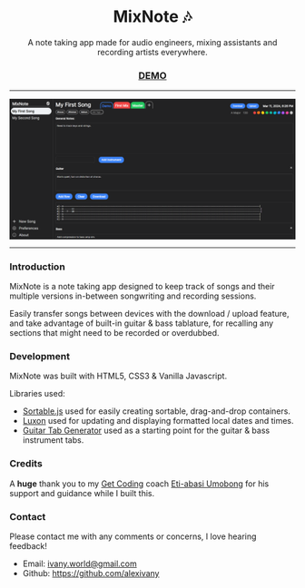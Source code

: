 <h1 align="center">MixNote 🎶</h1>
<p align="center"> A note taking app made for audio engineers, mixing assistants and recording artists everywhere. </p>
<h3 align="center"><a href="https://alexivany.github.io/MixNote/">DEMO</a></h3>

---

<img align="center" src="https://raw.githubusercontent.com/alexivany/MixNote/main/Github-src/MixNoteScreenshot.png">

---

### Introduction
MixNote is a note taking app designed to keep track of songs and their multiple versions in-between songwriting and recording sessions.

Easily transfer songs between devices with the download / upload feature, and take advantage of built-in guitar & bass tablature, for recalling any sections that might need to be recorded or overdubbed.

### Development
MixNote was built with HTML5, CSS3 & Vanilla Javascript.

Libraries used:

- [Sortable.js](https://sortablejs.github.io/Sortable/) used for easily creating sortable, drag-and-drop containers.
- [Luxon](https://moment.github.io/luxon/) used for updating and displaying formatted local dates and times.
- [Guitar Tab Generator](https://codepen.io/jshawl/pen/qNgomR) used as a starting point for the guitar & bass instrument tabs.

### Credits
A **huge** thank you to my [Get Coding](https://www.getcoding.ca/) coach [Eti-abasi Umobong](https://www.linkedin.com/in/eti-abasi/) for his support and guidance while I built this.

### Contact
Please contact me with any comments or concerns, I love hearing feedback!

- Email: ivany.world@gmail.com
- Github: https://github.com/alexivany

